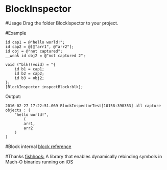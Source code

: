 # BlockInspector

#Usage
Drag the folder BlockIspector to your project. 

#Example
```objc
id cap1 = @"hello world!";
id cap2 = @[@"arr1", @"arr2"];
id obj = @"not captured";
__weak id obj2 = @"not captured 2";

void (^blk)(void) = ^{
    id b1 = cap1;
    id b2 = cap2;
    id b3 = obj2;
};
[BlockInspector inspectBlock:blk];
```

Output:

```
2016-02-27 17:22:51.069 BlockInspectorTest[10158:390353] all capture objects : (
    "hello world!",
        (
        arr1,
        arr2
    )
)
```

#Block internal
[block reference](http://clang.llvm.org/docs/Block-ABI-Apple.html)

#Thanks
[fishhook:](https://github.com/facebook/fishhook) A library that enables dynamically rebinding symbols in Mach-O binaries running on iOS